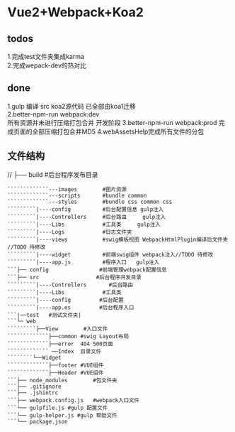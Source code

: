 # Vue2+Webpack+Koa2    
## todos    
1.完成test文件夹集成karma  
2.完成wepack-dev的热对比  
## done 
1.gulp 编译 src koa2源代码 已全部由koa1迁移    
2.better-npm-run webpack:dev    
  所有资源并未进行压缩打包合并 开发阶段
3.better-npm-run webpack:prod
完成页面的全部压缩打包合并MD5
4.webAssetsHelp完成所有文件的分包    
## 文件结构
//  ├── build                #后台程序发布目录  
````````├──assets         #存放静态资源 webpack注入  
`````````````---images        #图片资源     
`````````````---scripts       #bundle common        
`````````````---styles        #bundle css common css        
`````````|----config          #后台配置信息 gulp注入  
`````````|----Controllers     #后台路由     gulp注入     
`````````|----Libs            #工具类     gulp注入     
`````````|----Logs            #日志文件夹          
`````````|----views           #swig模板视图 WebpackHtmlPlugin编译后文件夹 //TODO 待修改
`````````|----widget          #前端swig组件 webpack注入//TODO 待修改             
`````````|----app.js          #程序入口   gulp注入            
```├── config                #前端管理webpack配置信息  
```├── src                  #后台程序开发目录  
`````````|----Controllers       #后台路由  
`````````|----Libs            #工具类          
`````````|----config         #后台配置
`````````|----app.es         #后台程序入口   
```|──test   #测试文件夹|
```└─ web  
`````````├──View        #入口文件  
`````````````├──common #swig Layout布局  
`````````````├──error  404 500页面  
````````````` ──Index  目录文件  
````````└──Widget   
`````````````├──footer #VUE组件  
`````````````├──Header #VUE组件  
```├── node_modules        #包文件夹  
```├── .gitignore     
```├── .jshintrc      
```├── webpack.config.js   #webpack入口文件  
```└── gulpfile.js #gulp 配置文件
```└── gulp-helper.js #gulp 帮助文件 
```└── package.json  
    